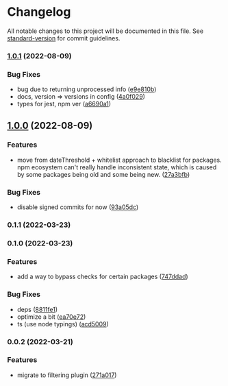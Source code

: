 # Changelog

All notable changes to this project will be documented in this file. See [standard-version](https://github.com/conventional-changelog/standard-version) for commit guidelines.

### [1.0.1](https://github.com/Ansile/verdaccio-plugin-secfilter/compare/v1.0.0...v1.0.1) (2022-08-09)


### Bug Fixes

* bug due to returning unprocessed info ([e9e810b](https://github.com/Ansile/verdaccio-plugin-secfilter/commit/e9e810bc7420ec3f683fbeca54f7043e1ebb8656))
* docs, version => versions in config ([4a0f029](https://github.com/Ansile/verdaccio-plugin-secfilter/commit/4a0f029594412e0979dd87974e409a84d66164b3))
* types for jest, npm ver ([a6690a1](https://github.com/Ansile/verdaccio-plugin-secfilter/commit/a6690a1e48fd6e5d6bf8c29cd4b21b478b5950b2))

## [1.0.0](https://github.com/Ansile/verdaccio-plugin-secfilter/compare/v0.1.4...v1.0.0) (2022-08-09)


### Features

* move from dateThreshold + whitelist approach to blacklist for packages. npm ecosystem can't really handle inconsistent state, which is caused by some packages being old and some being new. ([27a3bfb](https://github.com/Ansile/verdaccio-plugin-secfilter/commit/27a3bfbe75cf5e2d7d29b07e9bb07be7d1040a71))


### Bug Fixes

* disable signed commits for now ([93a05dc](https://github.com/Ansile/verdaccio-plugin-secfilter/commit/93a05dcda1a946f636376d7b068518ceaf3fd9e8))

### 0.1.1 (2022-03-23)

### 0.1.0 (2022-03-23)


### Features

* add a way to bypass checks for certain packages ([747ddad](https://github.com/Ansile/verdaccio-plugin-secfilter/commit/747ddad5dc3dc0c4ef944240b0d79ea32446bc1f))

### Bug Fixes

* deps ([8811fe1](https://github.com/Ansile/verdaccio-plugin-secfilter/commit/8811fe1533bbd83a8855ada58f1473861169aa62))
* optimize a bit ([ea70e72](https://github.com/Ansile/verdaccio-plugin-secfilter/commit/ea70e721ec9c4bdeee5adfe7855d42507873e70c))
* ts (use node typings) ([acd5009](https://github.com/Ansile/verdaccio-plugin-secfilter/commit/acd500923b33bd23472a239c9ba65bab51c874de))

### 0.0.2 (2022-03-21)


### Features

* migrate to filtering plugin ([271a017](https://github.com/Ansile/verdaccio-plugin-secfilter/commit/271a01776fe1cbd5084fe584305362add2bcb45f))
